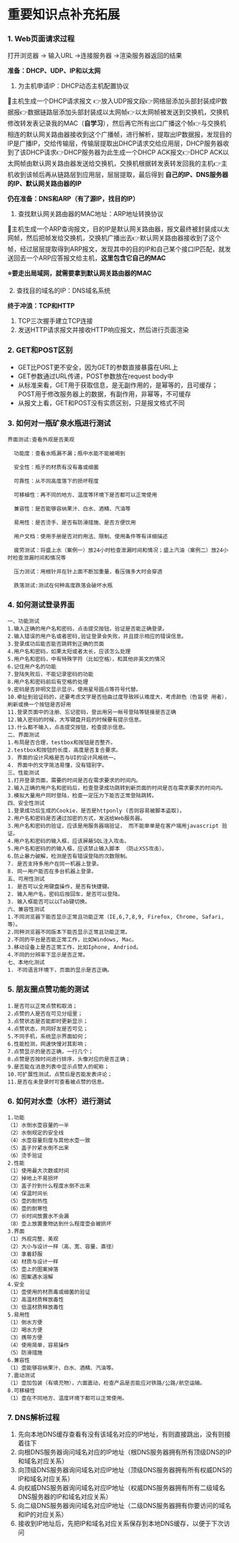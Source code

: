 # 重要知识点补充拓展

### 1. Web页面请求过程

打开浏览器 -> 输入URL ->连接服务器 ->渲染服务器返回的结果

**准备：DHCP、UDP、IP和以太网**

1. 为主机申请IP：DHCP动态主机配置协议

🍉主机生成一个DHCP请求报文 👉放入UDP报文段👉网络层添加头部封装成IP数据报👉数据链路层添加头部封装成以太网帧👉以太网帧被发送到交换机，交换机修改转发表记录我的MAC（**自学习**），然后再它所有出口广播这个帧👉与交换机相连的默认网关路由器接收到这个广播帧，进行解析，提取出IP数据报，发现目的IP是广播IP，交给传输层，传输层提取出DHCP请求交给应用层，DHCP服务器收到了该DHCP请求👉DHCP服务器为此生成一个DHCP ACK报文👉DHCP ACK以太网帧由默认网关路由器发送给交换机，交换机根据转发表转发回我的主机👉主机收到该帧后再从链路层到应用层，层层提取，最后得到 **自己的IP、DNS服务器的IP、默认网关路由器的IP**

**仍在准备：DNS和ARP（有了源IP，找目的IP）**

1. 查找默认网关路由器的MAC地址：ARP地址转换协议

🍉主机生成一个ARP查询报文，目的IP是默认网关路由器，报文最终被封装成以太网帧，然后把帧发给交换机，交换机广播出去👉默认网关路由器接收到了这个帧，经过层层提取得到ARP报文，发现其中的目的IP和自己某个接口IP匹配，就发送回去一个ARP应答报文给主机，**这里包含它自己的MAC**

**⭐要走出局域网，就需要拿到默认网关路由器的MAC**

​	2. 查找目的域名的IP：DNS域名系统

**终于冲浪：TCP和HTTP**

1. TCP三次握手建立TCP连接
2. 发送HTTP请求报文并接收HTTP响应报文，然后进行页面渲染



### 2. GET和POST区别

- GET比POST更不安全，因为GET的参数直接暴露在URL上
- GET参数通过URL传递，POST参数放在request body中
- 从标准来看，GET用于获取信息，是无副作用的，是幂等的，且可缓存；POST用于修改服务器上的数据，有副作用，非幂等，不可缓存
- 从报文上看，GET和POST没有实质区别，只是报文格式不同



### 3. 如何对一瓶矿泉水瓶进行测试

```
界面测试:查看外观是否美观 

  功能度：查看水瓶漏不漏；瓶中水能不能被喝到 

  安全性：瓶子的材质有没有毒或细菌 

  可靠性：从不同高度落下的损坏程度 

  可移植性：再不同的地方、温度等环境下是否都可以正常使用 

  兼容性：是否能够容纳果汁、白水、酒精、汽油等 

  易用性：是否烫手、是否有防滑措施、是否方便饮用 

  用户文档：使用手册是否对的用法、限制、使用条件等有详细描述 

  疲劳测试：将盛上水（案例一）放24小时检查泄漏时间和情况；盛上汽油（案例二）放24小时检查泄漏时间和情况等 

  压力测试：用根针并在针上面不断加重量，看压强多大时会穿透 

  跌落测试:测试在何种高度跌落会破坏水瓶 
```



### 4. 如何测试登录界面

```
一、功能测试 
1.输入正确的用户名和密码，点击提交按钮，验证是否能正确登录。 
2.输入错误的用户名或者密码,验证登录会失败，并且提示相应的错误信息。 
3.登录成功后能否能否跳转到正确的页面 
4.用户名和密码，如果太短或者太长，应该怎么处理 
5.用户名和密码，中有特殊字符（比如空格），和其他非英文的情况 
6.记住用户名的功能 
7.登陆失败后，不能记录密码的功能 
8.用户名和密码前后有空格的处理 
9.密码是否非明文显示显示，使用星号圆点等符号代替。 
10.牵扯到验证码的，还要考虑文字是否扭曲过度导致辨认难度大，考虑颜色（色盲使 用者），刷新或换一个按钮是否好用 
11.登录页面中的注册、忘记密码，登出用另一帐号登陆等链接是否正确 
12.输入密码的时候，大写键盘开启的时候要有提示信息。 
13.什么都不输入，点击提交按钮，检查提示信息。 
二、界面测试 
1.布局是否合理，testbox和按钮是否整齐。 
2.testbox和按钮的长度，高度是否复合要求。 
3. 界面的设计风格是否与UI的设计风格统一。 
4. 界面中的文字简洁易懂，没有错别字。 
三、性能测试 
1.打开登录页面，需要的时间是否在需求要求的时间内。 
2.输入正确的用户名和密码后，检查登录成功跳转到新页面的时间是否在需求要求的时间内。 
3.模拟大量用户同时登陆，检查一定压力下能否正常登陆跳转。 
四、安全性测试 
1.登录成功后生成的Cookie，是否是httponly (否则容易被脚本盗取)。 
2.用户名和密码是否通过加密的方式，发送给Web服务器。 
3.用户名和密码的验证，应该是用服务器端验证， 而不能单单是在客户端用javascript 验证。 
4.用户名和密码的输入框，应该屏蔽SQL注入攻击。 
5.用户名和密码的的输入框，应该禁止输入脚本 （防止XSS攻击）。 
6.防止暴力破解，检测是否有错误登陆的次数限制。 
7. 是否支持多用户在同一机器上登录。 
8. 同一用户能否在多台机器上登录。 
五、可用性测试 
1. 是否可以全用键盘操作，是否有快捷键。 
2. 输入用户名，密码后按回车，是否可以登陆。 
3. 输入框能否可以以Tab键切换。 
六、兼容性测试 
1.不同浏览器下能否显示正常且功能正常（IE,6,7,8,9, Firefox, Chrome, Safari,等）。 
2.同种浏览器不同版本下能否显示正常且功能正常。 
2.不同的平台是否能正常工作，比如Windows, Mac。 
3.移动设备上是否正常工作，比如Iphone, Andriod。 
4.不同的分辨率下显示是否正常。 
七、本地化测试 
1. 不同语言环境下，页面的显示是否正确。 
```



### 5. 朋友圈点赞功能的测试

```
1.是否可以正常点赞和取消； 
2.点赞的人是否在可见分组里； 
3.点赞状态是否能即时更新显示； 
4.点赞状态，共同好友是否可见；
5.不同手机，系统显示界面如何； 
6.性能检测，网速快慢对其影响； 
7.点赞显示的是否正确，一行几个； 
8.点赞是否按时间进行排序，头像对应的是否正确； 
9.是否能在消息列表中显示点赞人的昵称； 
10.可扩展性测试，点赞后是否能发表评论； 
11.是否在未登录时可查看被点赞的信息。 
```



### 6. 如何对水壶（水杯）进行测试

```
1.功能 
（1）水倒水壶容量的一半 
（2）水倒规定的安全线 
（4）水壶容量刻度与其他水壶一致 
（5）盖子拧紧水倒不出来 
（6）烫手验证 
2.性能 
（1）使用最大次数或时间 
（2）掉地上不易损坏 
（3）盖子拧到什么程度水倒不出来 
（4）保温时间长 
（5）壶的耐热性 
（6）壶的耐寒性 
（7）长时间放置水不会漏 
（8）壶上放置重物达到什么程度壶会被损坏 
3.界面 
（1）外观完整、美观 
（2）大小与设计一样（高、宽、容量、直径） 
（3）拿着舒服 
（4）材质与设计一样 
（5）壶上的图案掉落 
（6）图案遇水溶解 
4.安全 
（1）壶使用的材质毒或细菌的验证 
（2）高温材质释放毒性 
（3）低温材质释放毒性 
5.易用性 
（1）倒水方便 
（2）喝水方便 
（3）携带方便 
（4）使用简单，容易操作 
（5）防滑措施 
6.兼容性 
（1）壶能够容纳果汁、白水、酒精、汽油等。 
7.震动测试 
（1）壶加包装（有填充物），六面震动，检查产品是否能应对铁路/公路/航空运输。 
8.可移植性 
（1）壶在不同地方、温度环境下都可以正常使用。 
```



### 7. DNS解析过程

1. 先向本地DNS缓存查看有没有该域名对应的IP地址，有则直接跳出，没有则接着往下
2. 向根DNS服务器询问域名对应的IP地址（根DNS服务器拥有所有顶级DNS的IP和域名对应关系）
3. 向顶级DNS服务器询问域名对应IP地址（顶级DNS服务器拥有所有权威DNS的IP和域名对应关系）
4. 向权威DNS服务器询问域名对应IP地址（权威DNS服务器拥有所有二级域名DNS服务器的IP和域名对应关系）
5. 向二级DNS服务器询问域名对应IP地址（二级DNS服务器拥有你要访问的域名和IP的对应关系）
6. 接收到IP地址后，先把IP和域名对应关系保存到本地DNS缓存，以便于下次访问

